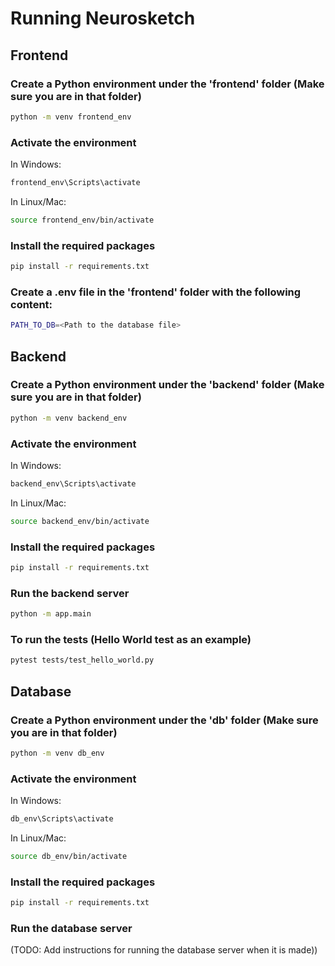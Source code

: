 # Running Neurosketch

## Frontend

### Create a Python environment under the 'frontend' folder (Make sure you are in that folder)

```bash
python -m venv frontend_env
```

### Activate the environment

In Windows:

```bash
frontend_env\Scripts\activate
```

In Linux/Mac:

```bash
source frontend_env/bin/activate
```

### Install the required packages

```bash
pip install -r requirements.txt
```

### Create a .env file in the 'frontend' folder with the following content:

```bash
PATH_TO_DB=<Path to the database file>
````



## Backend

### Create a Python environment under the 'backend' folder (Make sure you are in that folder)

```bash 
python -m venv backend_env
```

### Activate the environment

In Windows:

```bash
backend_env\Scripts\activate
```

In Linux/Mac:

```bash
source backend_env/bin/activate
```

### Install the required packages

```bash
pip install -r requirements.txt
```

### Run the backend server

```bash
python -m app.main
```

### To run the tests (Hello World test as an example)

```bash
pytest tests/test_hello_world.py
```


## Database

### Create a Python environment under the 'db' folder (Make sure you are in that folder)

```bash
python -m venv db_env
```

### Activate the environment

In Windows:

```bash
db_env\Scripts\activate
```

In Linux/Mac:

```bash
source db_env/bin/activate
```

### Install the required packages

```bash
pip install -r requirements.txt
```

### Run the database server

(TODO: Add instructions for running the database server when it is made))

